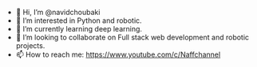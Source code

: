 - 👋 Hi, I’m @navidchoubaki
- 👀 I’m interested in Python and robotic.
- 🌱 I’m currently learning deep learning.
- 💞️ I’m looking to collaborate on Full stack web development and robotic projects.
- 📫 How to reach me:
https://www.youtube.com/c/Naffchannel

<!---
navidchoubaki/navidchoubaki is a ✨ special ✨ repository because its `README.md` (this file) appears on your GitHub profile.
You can click the Preview link to take a look at your changes.
--->
